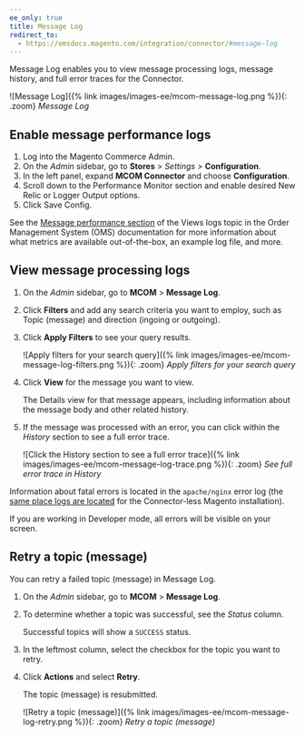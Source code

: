 ```yaml
---
ee_only: true
title: Message Log
redirect_to:
  - https://omsdocs.magento.com/integration/connector/#message-log
---
```


Message Log enables you to view message processing logs, message history, and full error traces for the Connector.

![Message Log]({% link images/images-ee/mcom-message-log.png %}){: .zoom}
_Message Log_

## Enable message performance logs

1. Log into the Magento Commerce Admin.
1. On the _Admin_ sidebar, go to **Stores** > _Settings_ > **Configuration**.
1. In the left panel, expand **MCOM Connector** and choose **Configuration**.
1. Scroll down to the Performance Monitor section and enable desired New Relic or Logger Output options.
1. Click <span class="btn">Save Config</span>.

See the [Message performance section](https://omsdocs.magento.com/integration/connector/view-logs/#message-performance) of the Views logs topic in the Order Management System (OMS) documentation for more information about what metrics are available out-of-the-box, an example log file, and more.

## View message processing logs

1. On the _Admin_ sidebar, go to **MCOM** > **Message Log**.
1. Click **Filters** and add any search criteria you want to employ, such as Topic (message) and direction (ingoing or outgoing).
1. Click **Apply Filters** to see your query results.

   ![Apply filters for your search query]({% link images/images-ee/mcom-message-log-filters.png %}){: .zoom}
   _Apply filters for your search query_

1. Click **View** for the message you want to view.

   The Details view for that message appears, including information about the message body and other related history.

1. If the message was processed with an error, you can click within the _History_ section to see a full error trace.

   ![Click the History section to see a full error trace]({% link images/images-ee/mcom-message-log-trace.png %}){: .zoom}
   _See full error trace in History_

Information about fatal errors is located in the `apache/nginx` error log (the [same place logs are located](https://experienceleague.adobe.com/docs/commerce-cloud-service/user-guide/develop/test/log-locations.html) for the Connector-less Magento installation).

If you are working in Developer mode, all errors will be visible on your screen.

## Retry a topic (message)

You can retry a failed topic (message) in Message Log.

1. On the _Admin_ sidebar, go to **MCOM** > **Message Log**.
1. To determine whether a topic was successful, see the _Status_ column.

   Successful topics will show a `SUCCESS` status.

1. In the leftmost column, select the checkbox for the topic you want to retry.
1. Click **Actions** and select **Retry**.

   The topic (message) is resubmitted.

   ![Retry a topic (message)]({% link images/images-ee/mcom-message-log-retry.png %}){: .zoom}
   _Retry a topic (message)_
